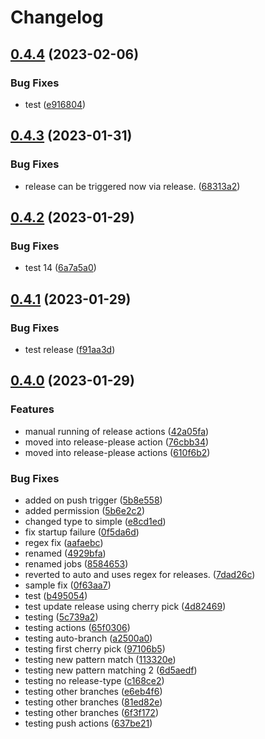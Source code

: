 # Changelog

## [0.4.4](https://github.com/ssuish/auto-release/compare/v0.4.3...v0.4.4) (2023-02-06)


### Bug Fixes

* test ([e916804](https://github.com/ssuish/auto-release/commit/e9168046aa5c3a5b06d2697747a9ebc0e608bb0d))

## [0.4.3](https://github.com/ssuish/auto-release/compare/v0.4.2...v0.4.3) (2023-01-31)


### Bug Fixes

* release can be triggered now via release. ([68313a2](https://github.com/ssuish/auto-release/commit/68313a2ed649c2392a0c72ced65aa6ec268cd817))

## [0.4.2](https://github.com/ssuish/auto-release/compare/v0.4.1...v0.4.2) (2023-01-29)


### Bug Fixes

* test 14 ([6a7a5a0](https://github.com/ssuish/auto-release/commit/6a7a5a0d6d8baf01003c76632b4ba811dc421fc6))

## [0.4.1](https://github.com/ssuish/auto-release/compare/v0.4.0...v0.4.1) (2023-01-29)


### Bug Fixes

* test release ([f91aa3d](https://github.com/ssuish/auto-release/commit/f91aa3d32d8960621597df6b03d209682055e6c1))

## [0.4.0](https://github.com/ssuish/auto-release/compare/v0.3.5...v0.4.0) (2023-01-29)


### Features

* manual running of release actions ([42a05fa](https://github.com/ssuish/auto-release/commit/42a05faba90d7d58e44e2c10cc7cb62d1b4e30a0))
* moved into release-please action ([76cbb34](https://github.com/ssuish/auto-release/commit/76cbb3472f1664243d4df8f8deca5a6e39e13b3e))
* moved into release-please actions ([610f6b2](https://github.com/ssuish/auto-release/commit/610f6b2e4799e80dd7ea593fe68eb80770c77ad9))


### Bug Fixes

* added on push trigger ([5b8e558](https://github.com/ssuish/auto-release/commit/5b8e5589ff74b3f6bf18d672e911b8854e3d8c60))
* added permission ([5b6e2c2](https://github.com/ssuish/auto-release/commit/5b6e2c27f5dabb2e5dae33d7141c922d6fbef73b))
* changed type to simple ([e8cd1ed](https://github.com/ssuish/auto-release/commit/e8cd1ed41439579aaecff0e5a9e017b8e9d1b1ca))
* fix startup failure ([0f5da6d](https://github.com/ssuish/auto-release/commit/0f5da6da52bddf61dc4d53af0e0ab07dadbfb9dd))
* regex fix ([aafaebc](https://github.com/ssuish/auto-release/commit/aafaebc5f27e69e95b40c72044ffd881d5eec4a3))
* renamed ([4929bfa](https://github.com/ssuish/auto-release/commit/4929bfaa87675883a8704506db3d6ce5f907b098))
* renamed jobs ([8584653](https://github.com/ssuish/auto-release/commit/85846534c49f6d4908db55183eb80cb888f6fec7))
* reverted to auto and uses regex for releases. ([7dad26c](https://github.com/ssuish/auto-release/commit/7dad26c3d8136389667d6814f386232663e640eb))
* sample fix ([0f63aa7](https://github.com/ssuish/auto-release/commit/0f63aa7c2f405640547366b5f7be50bff41f01ad))
* test ([b495054](https://github.com/ssuish/auto-release/commit/b495054b59b99a18bc162a606b0fd810517cbc55))
* test update release using cherry pick ([4d82469](https://github.com/ssuish/auto-release/commit/4d82469f989d46ba7bb225e29e31eca5a3d01693))
* testing ([5c739a2](https://github.com/ssuish/auto-release/commit/5c739a25ac7d9bac53a30c655206bf9879773d38))
* testing actions ([65f0306](https://github.com/ssuish/auto-release/commit/65f0306bfdd41e9fcfd60ddc217ad1abaf1f4ef0))
* testing auto-branch ([a2500a0](https://github.com/ssuish/auto-release/commit/a2500a0700d0c95e513b5600538a5f4d71f73d26))
* testing first cherry pick ([97106b5](https://github.com/ssuish/auto-release/commit/97106b5b656942119ab48cc9bb70a551df98a6cb))
* testing new pattern match ([113320e](https://github.com/ssuish/auto-release/commit/113320e804dc43d0866b068e8b5b550896f7659e))
* testing new pattern matching 2 ([6d5aedf](https://github.com/ssuish/auto-release/commit/6d5aedfe5a58b543d9dc8b5b122614dc5849bf34))
* testing no release-type ([c168ce2](https://github.com/ssuish/auto-release/commit/c168ce2176665b84a831ed5463432252f7b0d6ce))
* testing other branches ([e6eb4f6](https://github.com/ssuish/auto-release/commit/e6eb4f66d6f5627a8d5dbb8d5bb5620660e4cc0b))
* testing other branches ([81ed82e](https://github.com/ssuish/auto-release/commit/81ed82e8169d2a608fbfc1e162bddafd7aeebf31))
* testing other branches ([6f3f172](https://github.com/ssuish/auto-release/commit/6f3f172b186e5a22f215546a2a54d3aed5893b1c))
* testing push actions ([637be21](https://github.com/ssuish/auto-release/commit/637be217afeffcd0edf809754838864323e70226))
